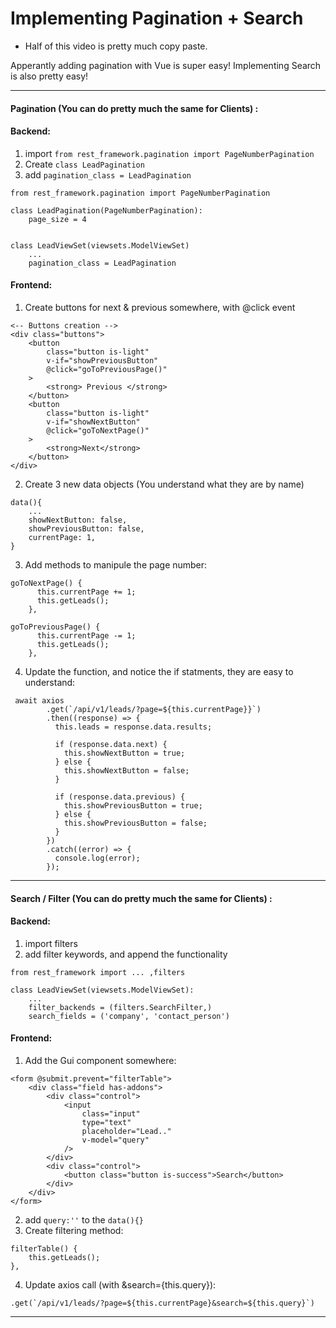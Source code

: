 # Implementing Pagination + Search

- Half of this video is pretty much copy paste.

Apperantly adding pagination with Vue is super easy!
Implementing Search is also pretty easy!

----
#### **Pagination (You can do pretty much the same for Clients) :**

#### Backend:
1. import `from rest_framework.pagination import PageNumberPagination`
1. Create `class LeadPagination`
2. add `pagination_class = LeadPagination`
```
from rest_framework.pagination import PageNumberPagination

class LeadPagination(PageNumberPagination):
    page_size = 4


class LeadViewSet(viewsets.ModelViewSet)
    ...
    pagination_class = LeadPagination
```

#### Frontend:
1. Create buttons for next & previous somewhere, with @click event
```
<-- Buttons creation -->
<div class="buttons">
    <button
        class="button is-light"
        v-if="showPreviousButton"
        @click="goToPreviousPage()"
    >
        <strong> Previous </strong>
    </button>
    <button
        class="button is-light"
        v-if="showNextButton"
        @click="goToNextPage()"
    >
        <strong>Next</strong>
    </button>
</div>
```
2. Create 3 new data objects (You understand what they are by name)
```
data(){
    ...
    showNextButton: false,
    showPreviousButton: false,
    currentPage: 1,
}
```
3. Add methods to manipule the page number:
```
goToNextPage() {
      this.currentPage += 1;
      this.getLeads();
    },

goToPreviousPage() {
      this.currentPage -= 1;
      this.getLeads();
    },
```
4. Update the function, and notice the if statments, they are easy to understand:

```
 await axios
        .get(`/api/v1/leads/?page=${this.currentPage}}`)
        .then((response) => {
          this.leads = response.data.results;

          if (response.data.next) {
            this.showNextButton = true;
          } else {
            this.showNextButton = false;
          }

          if (response.data.previous) {
            this.showPreviousButton = true;
          } else {
            this.showPreviousButton = false;
          }
        })
        .catch((error) => {
          console.log(error);
        });

```
---
#### **Search / Filter (You can do pretty much the same for Clients) :**

#### Backend:

1. import filters
2. add filter keywords, and append the functionality
```
from rest_framework import ... ,filters

class LeadViewSet(viewsets.ModelViewSet):
    ...
    filter_backends = (filters.SearchFilter,)
    search_fields = ('company', 'contact_person')

```

#### Frontend:

1. Add the Gui component somewhere:
```
<form @submit.prevent="filterTable">
    <div class="field has-addons">
        <div class="control">
            <input
                class="input"
                type="text"
                placeholder="Lead.."
                v-model="query"
            />
        </div>
        <div class="control">
            <button class="button is-success">Search</button>
        </div>
    </div>
</form>
```
2. add `query:''` to the `data(){}`
3. Create filtering method:
```
filterTable() {
    this.getLeads();
},
```
4. Update axios call (with &search={this.query}):
```
.get(`/api/v1/leads/?page=${this.currentPage}&search=${this.query}`)
```
----
